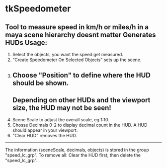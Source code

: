 # tkSpeedometer
Tool to measure speed in km/h or miles/h in a maya scene
hierarchy doesnt matter
Generates HUDs
   Usage:
   ---------
   1.  Select the objects, you want the speed get measured.  
   2.  "Create Speedometer On Selected Objects" sets up the scene. 
   3.  Choose "Position" to define where the HUD should be shown.
        ---------------------------------------------
        Depending on other HUDs and the viewport size, 
        the HUD may not be seen! 
        ---------------------------------------------
   4.  Scene Scale to adjust the overall scale, eg 1:10.
   5.  Chosse Decimals 0-2 to display decimal count in the HUD.
        A HUD should appear in your viewport.
   6.  "Clear HUD" removes the HUD.
   ---------
   The information (sceneScale, decimals, objects) is stored in the group "speed_lc_grp".
   To remove all: Clear the HUD first, then delete the "speed_lc_grp".
